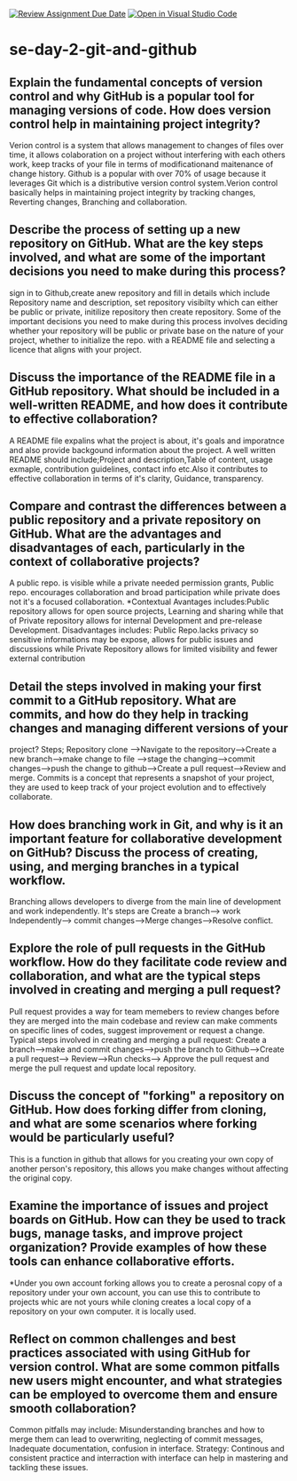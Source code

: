 [![Review Assignment Due Date](https://classroom.github.com/assets/deadline-readme-button-22041afd0340ce965d47ae6ef1cefeee28c7c493a6346c4f15d667ab976d596c.svg)](https://classroom.github.com/a/8wgCKhpZ)
[![Open in Visual Studio Code](https://classroom.github.com/assets/open-in-vscode-2e0aaae1b6195c2367325f4f02e2d04e9abb55f0b24a779b69b11b9e10269abc.svg)](https://classroom.github.com/online_ide?assignment_repo_id=15716242&assignment_repo_type=AssignmentRepo)
# se-day-2-git-and-github
## Explain the fundamental concepts of version control and why GitHub is a popular tool for managing versions of code. How does version control help in maintaining project integrity?
Verion control is a system that allows management to changes of files over time, it allows colaboration on a project without interfering with each others work, keep tracks of your file in terms of modificationand maitenance of change history. Github is a popular with over 70% of usage because it leverages Git which is a distributive version control system.Verion control basically helps in maintaining project integrity by tracking changes, Reverting changes, Branching and collaboration.


## Describe the process of setting up a new repository on GitHub. What are the key steps involved, and what are some of the important decisions you need to make during this process?
sign in to Github,create anew repository and fill in details which include Repository name and description, set repository visibilty which can either be public or private, initilize repository then create repository. Some of the important decisions you need to make during this process involves deciding whether your repository will be public or private base on the nature of your project, whether to initialize the repo. with a README file and selecting a licence that aligns with your project.

## Discuss the importance of the README file in a GitHub repository. What should be included in a well-written README, and how does it contribute to effective collaboration?
A README file expalins what the project is about, it's goals and imporatnce and also provide backgound information about the project. A well written README should include;Project and description,Table of content, usage exmaple, contribution guidelines, contact info etc.Also it contributes to effective collaboration in terms of it's clarity, Guidance, transparency.

## Compare and contrast the differences between a public repository and a private repository on GitHub. What are the advantages and disadvantages of each, particularly in the context of collaborative projects?
A public repo. is visible while a private needed permission grants, 
Public repo. encourages collaboration and broad participation while private does not it's a focused collaboration.
*Contextual Avantages includes:Public repository allows for open source projects, Learning and sharing while that of Private repository allows for internal Development and pre-release Development.
Disadvantages includes: Public Repo.lacks privacy so sensitive informations may be expose, allows for public issues and discussions while Private Repository allows for limited visibility and fewer external contribution

## Detail the steps involved in making your first commit to a GitHub repository. What are commits, and how do they help in tracking changes and managing different versions of your 
project?
Steps; Repository clone -->Navigate to the repository-->Create a new branch-->make change to file -->stage the changing-->commit changes-->push the change to github-->Create a pull request-->Review and merge.
Commits is a concept that represents a snapshot of your project, they are used to keep track of your project evolution and to effectively collaborate.


## How does branching work in Git, and why is it an important feature for collaborative development on GitHub? Discuss the process of creating, using, and merging branches in a typical workflow.
Branching allows developers to diverge from the main line of development and work independently. It's steps are Create a branch--> work Independently--> commit changes-->Merge changes-->Resolve conflict.

## Explore the role of pull requests in the GitHub workflow. How do they facilitate code review and collaboration, and what are the typical steps involved in creating and merging a pull request?
Pull request provides a way for team memebers to review changes before they are merged into the main codebase and review can make comments on specific lines of codes, suggest improvement or request a change.
Typical steps involved in creating and merging a pull request:
Create a branch-->make and commit changes-->push the branch to Github-->Create a pull request--> Review-->Run checks--> Approve the pull request and merge the pull request and update local repository.

## Discuss the concept of "forking" a repository on GitHub. How does forking differ from cloning, and what are some scenarios where forking would be particularly useful?
This is a function in github that allows for you creating your own copy of another person's repository, this allows you make changes without affecting the original copy.

## Examine the importance of issues and project boards on GitHub. How can they be used to track bugs, manage tasks, and improve project organization? Provide examples of how these tools can enhance collaborative efforts.
*Under you own account forking allows you to create a perosnal copy of a repository under your own account, you can use this to contribute to projects whic are not yours while cloning creates a local copy of a repository on your own computer. it is locally used.

## Reflect on common challenges and best practices associated with using GitHub for version control. What are some common pitfalls new users might encounter, and what strategies can be employed to overcome them and ensure smooth collaboration?
Common pitfalls may include: Misunderstanding branches and how to merge them can lead to overwriting, neglecting of commit messages, Inadequate documentation, confusion in interface.
Strategy: Continous and consistent practice and interraction with interface can help in mastering and tackling these issues.

